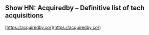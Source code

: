## Show HN: Acquiredby – Definitive list of tech acquisitions
  
  [https://acquiredby.co/](https://acquiredby.co/)